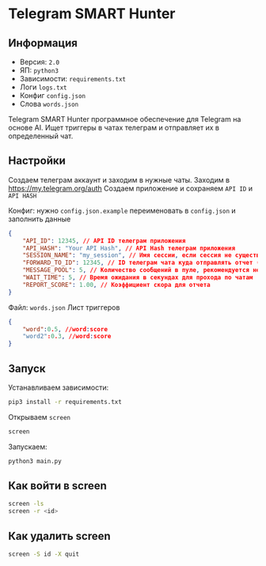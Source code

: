 # Telegram SMART Hunter

## Информация
- Версия: `2.0`
- ЯП: `python3`
- Зависимости: `requirements.txt`
- Логи `logs.txt`
- Конфиг `config.json`
- Слова `words.json`

Telegram SMART Hunter программное обеспечение для Telegram на основе AI.
Ищет триггеры в чатах телеграм и отправляет их в определенный чат.

## Настройки
Создаем телеграм аккаунт и заходим в нужные чаты.
Заходим в https://my.telegram.org/auth
Создаем приложение и сохраняем `API ID` и `API HASH`


Конфиг: нужно `config.json.example` переименовать в `config.json` и заполнить данные

```json
{
    "API_ID": 12345, // API ID телеграм приложения
    "API_HASH": "Your API Hash", // API Hash телеграм приложения
    "SESSION_NAME": "my_session", // Имя сессии, если сессия не существует она будет создана
    "FORWARD_TO_ID": 12345, // ID телеграм чата куда отправлять отчет (без -100)
    "MESSAGE_POOL": 5, // Количество сообщений в пуле, рекомендуется не менять
    "WAIT_TIME": 5, // Время ожидания в секундах для прохода по чатам
    "REPORT_SCORE": 1.00, // Коэффициент скора для отчета
}
```

Файл: `words.json`
Лист триггеров

```json
{
    "word":0.5, //word:score
    "word2":0.3, //word:score
}
```


## Запуск

Устанавливаем зависимости:
```bash
pip3 install -r requirements.txt
```
Открываем `screen`
```bash
screen
```

Запускаем:
```bash
python3 main.py
```

## Как войти в screen
```bash
screen -ls
screen -r <id>
```

## Как удалить screen
```bash
screen -S id -X quit
```
